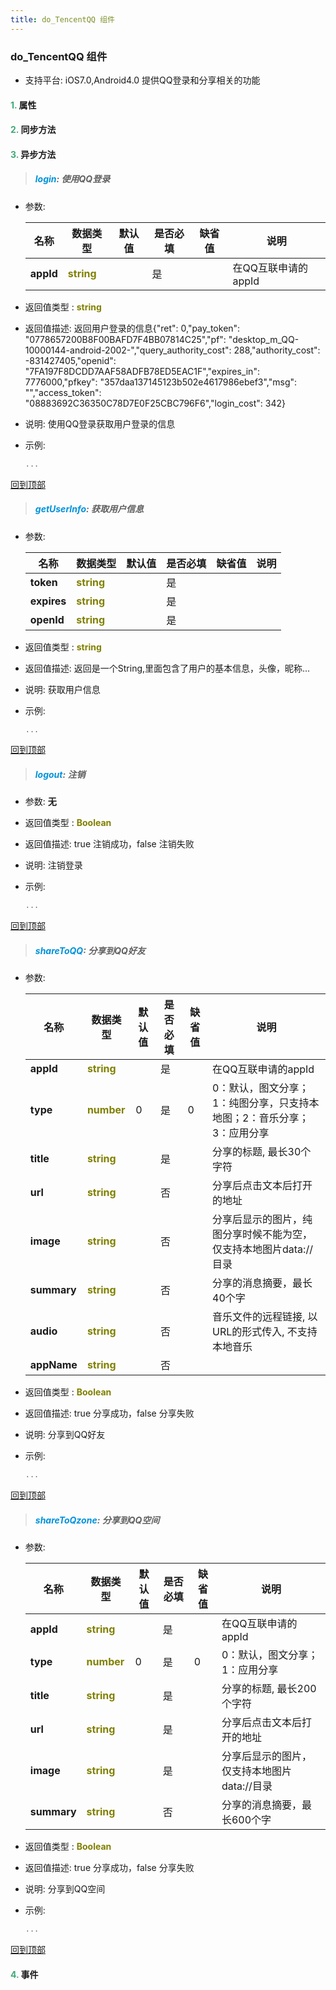 ```yaml
---
title: do_TencentQQ 组件
---
```


### do_TencentQQ 组件

* 支持平台: iOS7.0,Android4.0
提供QQ登录和分享相关的功能

#### <font color ='#40A977'>**1.**</font> 属性

#### <font color ='#40A977'>**2.**</font> 同步方法

#### <font color ='#40A977'>**3.**</font> 异步方法

>##### <font color ='#0092db'>**login**</font>: 使用QQ登录

- 参数:

  名称 | 数据类型 |默认值|是否必填|缺省值|说明
  ---- |-------------  |----------|--------------|--------|------
  **appId** |<font color ='#808000'>**string**</font> |  | 是||在QQ互联申请的appId
- 返回值类型 : <font color ='#808000'>**string**</font>
- 返回值描述: 返回用户登录的信息{"ret": 0,"pay_token": "0778657200B8F00BAFD7F4BB07814C25","pf": "desktop_m_QQ-10000144-android-2002-","query_authority_cost": 288,"authority_cost": -831427405,"openid": "7FA197F8DCDD7AAF58ADFB78ED5EAC1F","expires_in": 7776000,"pfkey": "357daa137145123b502e4617986ebef3","msg": "","access_token": "08883692C36350C78D7E0F25CBC796F6","login_cost": 342}
- 说明: 使用QQ登录获取用户登录的信息
- 示例:

  ```javascript
  ...

  ```

[回到顶部](#top)

>##### <font color ='#0092db'>**getUserInfo**</font>: 获取用户信息

- 参数:

  名称 | 数据类型 |默认值|是否必填|缺省值|说明
  ---- |-------------  |----------|--------------|--------|------
  **token** |<font color ='#808000'>**string**</font> |  | 是||
  **expires** |<font color ='#808000'>**string**</font> |  | 是||
  **openId** |<font color ='#808000'>**string**</font> |  | 是||
- 返回值类型 : <font color ='#808000'>**string**</font>
- 返回值描述: 返回是一个String,里面包含了用户的基本信息，头像，昵称...
- 说明: 获取用户信息
- 示例:

  ```javascript
  ...

  ```

[回到顶部](#top)

>##### <font color ='#0092db'>**logout**</font>: 注销

- 参数: **无**
- 返回值类型 : <font color ='#808000'>**Boolean**</font>
- 返回值描述: true 注销成功，false 注销失败
- 说明: 注销登录
- 示例:

  ```javascript
  ...

  ```

[回到顶部](#top)

>##### <font color ='#0092db'>**shareToQQ**</font>: 分享到QQ好友

- 参数:

  名称 | 数据类型 |默认值|是否必填|缺省值|说明
  ---- |-------------  |----------|--------------|--------|------
  **appId** |<font color ='#808000'>**string**</font> |  | 是||在QQ互联申请的appId
  **type** |<font color ='#808000'>**number**</font> | 0 | 是|0|0：默认，图文分享；1：纯图分享，只支持本地图；2：音乐分享；3：应用分享
  **title** |<font color ='#808000'>**string**</font> |  | 是||分享的标题, 最长30个字符
  **url** |<font color ='#808000'>**string**</font> |  | 否||分享后点击文本后打开的地址
  **image** |<font color ='#808000'>**string**</font> |  | 否||分享后显示的图片，纯图分享时候不能为空，仅支持本地图片data://目录
  **summary** |<font color ='#808000'>**string**</font> |  | 否||分享的消息摘要，最长40个字
  **audio** |<font color ='#808000'>**string**</font> |  | 否||音乐文件的远程链接, 以URL的形式传入, 不支持本地音乐
  **appName** |<font color ='#808000'>**string**</font> |  | 否||
- 返回值类型 : <font color ='#808000'>**Boolean**</font>
- 返回值描述: true 分享成功，false 分享失败
- 说明: 分享到QQ好友
- 示例:

  ```javascript
  ...

  ```

[回到顶部](#top)

>##### <font color ='#0092db'>**shareToQzone**</font>: 分享到QQ空间

- 参数:

  名称 | 数据类型 |默认值|是否必填|缺省值|说明
  ---- |-------------  |----------|--------------|--------|------
  **appId** |<font color ='#808000'>**string**</font> |  | 是||在QQ互联申请的appId
  **type** |<font color ='#808000'>**number**</font> | 0 | 是|0|0：默认，图文分享；1：应用分享
  **title** |<font color ='#808000'>**string**</font> |  | 是||分享的标题, 最长200个字符
  **url** |<font color ='#808000'>**string**</font> |  | 是||分享后点击文本后打开的地址
  **image** |<font color ='#808000'>**string**</font> |  | 是||分享后显示的图片，仅支持本地图片data://目录
  **summary** |<font color ='#808000'>**string**</font> |  | 否||分享的消息摘要，最长600个字
- 返回值类型 : <font color ='#808000'>**Boolean**</font>
- 返回值描述: true 分享成功，false 分享失败
- 说明: 分享到QQ空间
- 示例:

  ```javascript
  ...

  ```

[回到顶部](#top)


#### <font color ='#40A977'>**4.**</font> 事件


